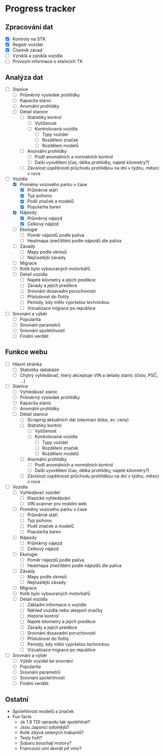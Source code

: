 # Progress tracker

## Zpracování dat
- [X] Kontroly na STK
- [X] Registr vozidel
- [X] Číselník závad
- [ ] Vzniklá a zaniklá vozidla
- [ ] Provozní informace o stanicích TK

## Analýza dat
- [ ] Stanice
    - [ ] Průměrný výsledek prohlídky
    - [ ] Kapacita stanic
    - [ ] Anomální prohlídky
    - [ ] Detail stanice
        - [ ] Statistiky kontrol
            - [ ] Vytíženost
            - [ ] Kontrolovaná vozidla
                - [ ] Typy vozidel
                - [ ] Rozdělení značek
                - [ ] Rozdělení modelů
        - [ ] Anomální prohlídky
            - [ ] Podíl anomálních a normálních kontrol
            - [ ] Další vysvětlení (čas, délka prohlídky, najeté kilometry?)
        - [ ] Závislost úspěšnosti průchodu prohlídkou na dni v týdnu, měsíci v roce
- [ ] Vozidla
    - [X] Proměny vozového parku v čase
        - [X] Průměrné stáří
        - [X] Typ pohonu
        - [x] Podíl značek a modelů
        - [X] Popularita barev
    - [X] Nájezdy
        - [X] Průměrný nájezd
        - [X] Celkový nájezd
    - [ ] Ekologie
        - [ ] Poměr nájezdů podle paliva
        - [ ] Heatmapa znečištění podle nájezdů dle paliva
    - [ ] Závady
        - [ ] Mapy podle okresů
        - [ ] Nejčastější závady
    - [ ] Migrace
    - [ ] Kolik bylo vybouraných motorkářů
    - [ ] Detail vozidla
        - [ ] Najeté kilometry a jejich predikce
        - [ ] Závady a jejich predikce
        - [ ] Srovnání dosavadní poruchovosti
        - [ ] Příslušnost do flotily
        - [ ] Periody, kdy mělo vypršelou technickou
        - [ ] Vizualizace migrace po republice
- [ ] Srovnání a výběr
    - [ ] Popularita
    - [ ] Srovnání parametrů
    - [ ] Srovnání spolehlivosti
    - [ ] Finální verdikt

## Funkce webu
- [ ] Hlavní stránka
    - [ ] Statistiky databáze
    - [ ] Chytrý vyhledávač, který akceptuje VIN a detaily stanic (číslo, PSČ, ...)
- [ ] Stanice
    - [ ] Vyhledávač stanic
    - [ ] Průměrný výsledek prohlídky
    - [ ] Kapacita stanic
    - [ ] Anomální prohlídky
    - [ ] Detail stanice
        - [ ] Scraping aktuálních dat (otevírací doba, ev. ceny)
        - [ ] Statistiky kontrol
            - [ ] Vytíženost
            - [ ] Kontrolovaná vozidla
                - [ ] Typy vozidel
                - [ ] Rozdělení značek
                - [ ] Rozdělení modelů
        - [ ] Anomální prohlídky
            - [ ] Podíl anomálních a normálních kontrol
            - [ ] Další vysvětlení (čas, délka prohlídky, najeté kilometry?)
        - [ ] Závislost úspěšnosti průchodu prohlídkou na dni v týdnu, měsíci v roce
- [ ] Vozidla
    - [ ] Vyhledávač vozidel
        - [ ] Klasické vyhledávání
        - [ ] VIN scanner pro mobilní web
    - [ ] Proměny vozového parku v čase
        - [ ] Průměrné stáří
        - [ ] Typ pohonu
        - [ ] Podíl značek a modelů
        - [ ] Popularita barev
    - [ ] Nájezdy
        - [ ] Průměrný nájezd
        - [ ] Celkový nájezd
    - [ ] Ekologie
        - [ ] Poměr nájezdů podle paliva
        - [ ] Heatmapa znečištění podle nájezdů dle paliva
    - [ ] Závady
        - [ ] Mapy podle okresů
        - [ ] Nejčastější závady
    - [ ] Migrace
    - [ ] Kolik bylo vybouraných motorkářů
    - [ ] Detail vozidla
        - [ ] Základní informace o vozidle
        - [ ] Náhled vozidla nebo alespoň značky
        - [ ] Historie kontrol
        - [ ] Najeté kilometry a jejich predikce
        - [ ] Závady a jejich predikce
        - [ ] Srovnání dosavadní poruchovosti
        - [ ] Příslušnost do flotily
        - [ ] Periody, kdy mělo vypršelou technickou
        - [ ] Vizualizace migrace po republice
- [ ] Srovnání a výběr
    - [ ] Výběr vozidel ke srovnání
    - [ ] Popularita
    - [ ] Srovnání parametrů
    - [ ] Srovnání spolehlivosti
    - [ ] Finální verdikt

## Ostatní
- Spolehlivost modelů a značek
- Fun facts
    - Je 1.9 TDI opravdu tak spolehlivé?
    - Jsou Japonci odolnější?
    - Kolik zbývá zelených trabantů?
    - Tesly hoří?
    - Subaru bouchají motory?
    - Francouzi umí akorát pít víno?
